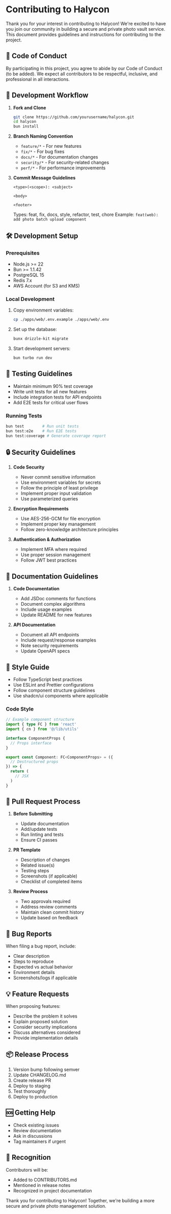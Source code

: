 # Contributing to Halycon

Thank you for your interest in contributing to Halycon! We're excited to have you join our community in building a secure and private photo vault service. This document provides guidelines and instructions for contributing to the project.

## 🎯 Code of Conduct

By participating in this project, you agree to abide by our Code of Conduct (to be added). We expect all contributors to be respectful, inclusive, and professional in all interactions.

## 🔄 Development Workflow

1. **Fork and Clone**
   ```bash
   git clone https://github.com/yourusername/halycon.git
   cd halycon
   bun install
   ```

2. **Branch Naming Convention**
   - `feature/*` - For new features
   - `fix/*` - For bug fixes
   - `docs/*` - For documentation changes
   - `security/*` - For security-related changes
   - `perf/*` - For performance improvements

3. **Commit Message Guidelines**
   ```
   <type>(<scope>): <subject>

   <body>

   <footer>
   ```
   Types: feat, fix, docs, style, refactor, test, chore
   Example: `feat(web): add photo batch upload component`

## 🛠️ Development Setup

### Prerequisites
- Node.js >= 22
- Bun >= 1.1.42
- PostgreSQL 15
- Redis 7.x
- AWS Account (for S3 and KMS)

### Local Development
1. Copy environment variables:
   ```bash
   cp ./apps/web/.env.example ./apps/web/.env
   ```

2. Set up the database:
   ```bash
   bunx drizzle-kit migrate
   ```

3. Start development servers:
   ```bash
   bun turbo run dev
   ```

## 🧪 Testing Guidelines

- Maintain minimum 90% test coverage
- Write unit tests for all new features
- Include integration tests for API endpoints
- Add E2E tests for critical user flows

### Running Tests
```bash
bun test        # Run unit tests
bun test:e2e    # Run E2E tests
bun test:coverage # Generate coverage report
```

## 🔒 Security Guidelines

1. **Code Security**
   - Never commit sensitive information
   - Use environment variables for secrets
   - Follow the principle of least privilege
   - Implement proper input validation
   - Use parameterized queries

2. **Encryption Requirements**
   - Use AES-256-GCM for file encryption
   - Implement proper key management
   - Follow zero-knowledge architecture principles

3. **Authentication & Authorization**
   - Implement MFA where required
   - Use proper session management
   - Follow JWT best practices

## 📝 Documentation Guidelines

1. **Code Documentation**
   - Add JSDoc comments for functions
   - Document complex algorithms
   - Include usage examples
   - Update README for new features

2. **API Documentation**
   - Document all API endpoints
   - Include request/response examples
   - Note security requirements
   - Update OpenAPI specs

## 🎨 Style Guide

- Follow TypeScript best practices
- Use ESLint and Prettier configurations
- Follow component structure guidelines
- Use shadcn/ui components where applicable

### Code Style
```typescript
// Example component structure
import { type FC } from 'react'
import { cn } from '@/lib/utils'

interface ComponentProps {
  // Props interface
}

export const Component: FC<ComponentProps> = ({
  // Destructured props
}) => {
  return (
    // JSX
  )
}
```

## 🚀 Pull Request Process

1. **Before Submitting**
   - Update documentation
   - Add/update tests
   - Run linting and tests
   - Ensure CI passes

2. **PR Template**
   - Description of changes
   - Related issue(s)
   - Testing steps
   - Screenshots (if applicable)
   - Checklist of completed items

3. **Review Process**
   - Two approvals required
   - Address review comments
   - Maintain clean commit history
   - Update based on feedback

## 🐛 Bug Reports

When filing a bug report, include:
- Clear description
- Steps to reproduce
- Expected vs actual behavior
- Environment details
- Screenshots/logs if applicable

## 💡 Feature Requests

When proposing features:
- Describe the problem it solves
- Explain proposed solution
- Consider security implications
- Discuss alternatives considered
- Provide implementation details

## 📦 Release Process

1. Version bump following semver
2. Update CHANGELOG.md
3. Create release PR
4. Deploy to staging
5. Test thoroughly
6. Deploy to production

## 🆘 Getting Help

- Check existing issues
- Review documentation
- Ask in discussions
- Tag maintainers if urgent

## 🙏 Recognition

Contributors will be:
- Added to CONTRIBUTORS.md
- Mentioned in release notes
- Recognized in project documentation

Thank you for contributing to Halycon! Together, we're building a more secure and private photo management solution. 